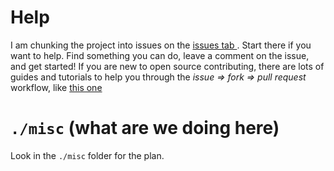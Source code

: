# Help

I am chunking the project into issues on the [issues tab
](https://github.com/jdevries3133/fast_grader/issues). Start there if you
want to help. Find something you can do, leave a comment on the issue, and
get started! If you are new to open source contributing, there are lots of
guides and tutorials to help you through the _issue => fork => pull request_
workflow, like [this one
](https://github.com/firstcontributions/first-contributions)

# `./misc` (what are we doing here)

Look in the `./misc` folder for the plan.
